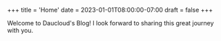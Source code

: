 +++
title = 'Home'
date = 2023-01-01T08:00:00-07:00
draft = false
+++

Welcome to Daucloud's Blog! I look forward to sharing this great journey with you.
